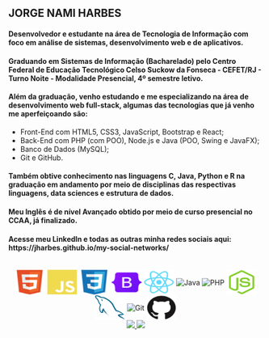 <h2>JORGE NAMI HARBES</h2>

<!--
**jharbes/jharbes** is a ✨ _special_ ✨ repository because its `README.md` (this file) appears on your GitHub profile.

Here are some ideas to get you started:
-->
<h4>Desenvolvedor e estudante na área de Tecnologia de Informação com foco em análise de sistemas, desenvolvimento web e de aplicativos.</h4>

<h4>Graduando em Sistemas de Informação (Bacharelado) pelo <strong>Centro Federal de Educação Tecnológico Celso Suckow da Fonseca - CEFET/RJ</strong> - Turno Noite - Modalidade Presencial, 4º semestre letivo.</h4>

<h4>Além da graduação, venho estudando e me especializando na área de desenvolvimento web full-stack, algumas das tecnologias que já venho me aperfeiçoando são:</h4>

- Front-End com HTML5, CSS3, JavaScript, Bootstrap e React;
- Back-End com PHP (com POO), Node.js e Java (POO, Swing e JavaFX);
- Banco de Dados (MySQL);
- Git e GitHub.

<h4>Também obtive conhecimento nas linguagens C, Java, Python e R na graduação em andamento por meio de disciplinas das respectivas linguagens, data sciences e estrutura de dados.</h4>

<h4>Meu Inglês é de nível Avançado obtido por meio de curso presencial no CCAA, já finalizado.</h4>

<h4>Acesse meu LinkedIn e todas as outras minha redes sociais aqui: https://jharbes.github.io/my-social-networks/</h4>

<div style="text-align: center;">
  
  <div style="display: inline-block; margin: 0 auto;"><br>
  <img align="center" alt="HTML" height="50" width="60" src="https://raw.githubusercontent.com/devicons/devicon/master/icons/html5/html5-original.svg">
  <img align="center" alt="Js" height="50" width="60" src="https://raw.githubusercontent.com/devicons/devicon/master/icons/javascript/javascript-plain.svg">
  <img align="center" alt="CSS" height="50" width="60" src="https://raw.githubusercontent.com/devicons/devicon/master/icons/css3/css3-original.svg">
  <img align="center" alt="Bootstrap" height="50" width="60" src="https://github.com/devicons/devicon/blob/master/icons/bootstrap/bootstrap-original.svg">
  <img align="center" alt="React" height="50" width="60" src="https://github.com/devicons/devicon/blob/master/icons/react/react-original.svg">
  <img align="center" alt="Java" height="60" width="60" src="https://cdn.jsdelivr.net/gh/devicons/devicon/icons/java/java-original-wordmark.svg">
  <img align="center" alt="PHP" height="60" width="75" src="https://cdn.jsdelivr.net/gh/devicons/devicon/icons/php/php-original.svg">
  <img align="center" alt="NodeJs" height="50" width="60" src="https://raw.githubusercontent.com/devicons/devicon/master/icons/nodejs/nodejs-original.svg">
  <img align="center" alt="MySQL" height="50" width="60" src="https://raw.githubusercontent.com/devicons/devicon/master/icons/mysql/mysql-original.svg">
  <img align="center" alt="Git" height="50" width="60" src="hhttps://github.com/devicons/devicon/blob/master/icons/git/git-original.svg">
  <img align="center" alt="GitHub" height="50" width="60" src="https://github.com/devicons/devicon/blob/master/icons/github/github-original.svg">
                 
</div>
<br>

<div>
  <a href="https://github.com/jharbes">
  <img height="180em" src="https://github-readme-stats.vercel.app/api?username=jharbes&show_icons=true&theme=tokyonight&include_all_commits=true&count_private=true"/>
  <img height="180em" src="https://github-readme-stats.vercel.app/api/top-langs/?username=jharbes&layout=compact&langs_count=7&theme=tokyonight"/>
    
</div>